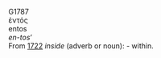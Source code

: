 <body>
  <p>G1787<br>  ἐντός  <br> entos  <br><i>en-tos‘ </i><br>From <a href="g1722.htm">1722</a>  <i>inside</i> (adverb or noun): - within.<br></p>
 </body>